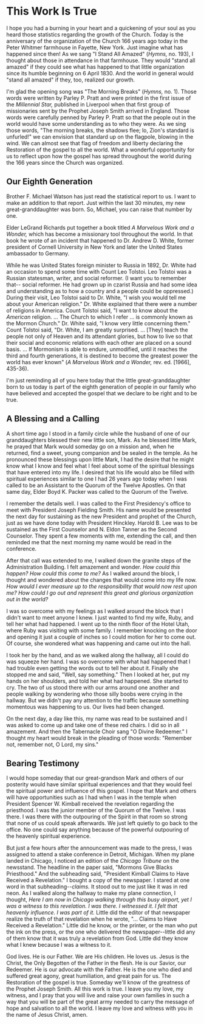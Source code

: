 # This Work Is True

I hope you had a burning in your heart and a quickening of your soul as you
heard those statistics regarding the growth of the Church. Today is the
anniversary of the organization of the Church 166 years ago today in the Peter
Whitmer farmhouse in Fayette, New York. Just imagine what has happened since
then! As we sang "I Stand All Amazed" (_Hymns,_ no. 193), I thought about
those in attendance in that farmhouse. They would "stand all amazed" if they
could see what has happened to that little organization since its humble
beginning on 6 April 1830. And the world in general would "stand all amazed"
if they, too, realized our growth.

I'm glad the opening song was "The Morning Breaks" (_Hymns,_ no. 1). Those
words were written by Parley P. Pratt and were printed in the first issue of
the _Millennial Star,_ published in Liverpool when that first group of
missionaries sent by the Prophet Joseph Smith arrived in England. Those words
were carefully penned by Parley P. Pratt so that the people out in the world
would have some understanding as to who they were. As we sing those words,
"The morning breaks, the shadows flee; lo, Zion's standard is unfurled!" we
can envision that standard up on the flagpole, blowing in the wind. We can
almost see that flag of freedom and liberty declaring the Restoration of the
gospel to all the world. What a wonderful opportunity for us to reflect upon
how the gospel has spread throughout the world during the 166 years since the
Church was organized.

## Our Eighth Generation

Brother F. Michael Watson has just read the statistical report to us. I want
to make an addition to that report. Just within the last 30 minutes, my new
great-granddaughter was born. So, Michael, you can raise that number by one.

Elder LeGrand Richards put together a book titled _A Marvelous Work and a
Wonder,_ which has become a missionary tool throughout the world. In that book
he wrote of an incident that happened to Dr. Andrew D. White, former president
of Cornell University in New York and later the United States ambassador to
Germany.

While he was United States foreign minister to Russia in 1892, Dr. White had
an occasion to spend some time with Count Leo Tolstoi. Leo Tolstoi was a
Russian statesman, writer, and social reformer. (I want you to remember that--
social reformer. He had grown up in czarist Russia and had some idea and
understanding as to how a country and a people could be oppressed.) During
their visit, Leo Tolstoi said to Dr. White, "I wish you would tell me about
your American religion." Dr. White explained that there were a number of
religions in America. Count Tolstoi said, "I want to know about the _American_
religion. ... The Church to which I refer ... is commonly known as the Mormon
Church." Dr. White said, "I know very little concerning them." Count Tolstoi
said, "Dr. White, I am greatly surprised. ... [They] teach the people not only
of Heaven and its attendant glories, but how to live so that their social and
economic relations with each other are placed on a sound basis. ... If Mormonism
is able to endure, unmodified, until it reaches the third and fourth
generations, it is destined to become the greatest power the world has ever
known" (_A Marvelous Work and a Wonder,_ rev. ed. [1966], 435-36).

I'm just reminding all of you here today that the little great-granddaughter
born to us today is part of the eighth generation of people in our family who
have believed and accepted the gospel that we declare to be right and to be
true.

## A Blessing and a Calling

A short time ago I stood in a family circle while the husband of one of our
granddaughters blessed their new little son, Mark. As he blessed little Mark,
he prayed that Mark would someday go on a mission and, when he returned, find
a sweet, young companion and be sealed in the temple. As he pronounced these
blessings upon little Mark, I had the desire that he might know what I know
and feel what I feel about some of the spiritual blessings that have entered
into my life. I desired that his life would also be filled with spiritual
experiences similar to one I had 26 years ago today when I was called to be an
Assistant to the Quorum of the Twelve Apostles. On that same day, Elder Boyd
K. Packer was called to the Quorum of the Twelve.

I remember the details well. I was called to the First Presidency's office to
meet with President Joseph Fielding Smith. His name would be presented the
next day for sustaining as the new President and prophet of the Church, just
as we have done today with President Hinckley. Harold B. Lee was to be
sustained as the First Counselor and N. Eldon Tanner as the Second Counselor.
They spent a few moments with me, extending the call, and then reminded me
that the next morning my name would be read in the conference.

After that call was extended to me, I walked down the granite steps of the
Administration Building. I felt amazement and wonder. _How could this happen?
How could this come to me?_ As I walked around the block, I thought and
wondered about the changes that would come into my life now. _How would I ever
measure up to the responsibility that would now rest upon me? How could I go
out and represent this great and glorious organization out in the world?_

I was so overcome with my feelings as I walked around the block that I didn't
want to meet anyone I knew. I just wanted to find my wife, Ruby, and tell her
what had happened. I went up to the ninth floor of the Hotel Utah, where Ruby
was visiting with some family. I remember knocking on the door and opening it
just a couple of inches so I could motion for her to come out. Of course, she
wondered what was happening and came out into the hall.

I took her by the hand, and as we walked along the hallway, all I could do was
squeeze her hand. I was so overcome with what had happened that I had trouble
even getting the words out to tell her about it. Finally she stopped me and
said, "Well, say something." Then I looked at her, put my hands on her
shoulders, and told her what had happened. She started to cry. The two of us
stood there with our arms around one another and people walking by wondering
who those silly boobs were crying in the hallway. But we didn't pay any
attention to the traffic because something momentous was happening to us. Our
lives had been changed.

On the next day, a day like this, my name was read to be sustained and I was
asked to come up and take one of these red chairs. I did so in all amazement.
And then the Tabernacle Choir sang "O Divine Redeemer." I thought my heart
would break in the pleading of those words: "Remember not, remember not, O
Lord, my sins."

## Bearing Testimony

I would hope someday that our great-grandson Mark and others of our posterity
would have similar spiritual experiences and that they would feel the
spiritual power and influence of this gospel. I hope that Mark and others will
have opportunities such as I had when I was in the temple when President
Spencer W. Kimball received the revelation regarding the priesthood. I was the
junior member of the Quorum of the Twelve. I was there. I was there with the
outpouring of the Spirit in that room so strong that none of us could speak
afterwards. We just left quietly to go back to the office. No one could say
anything because of the powerful outpouring of the heavenly spiritual
experience.

But just a few hours after the announcement was made to the press, I was
assigned to attend a stake conference in Detroit, Michigan. When my plane
landed in Chicago, I noticed an edition of the _Chicago Tribune_ on the
newsstand. The headline in the paper said, "Mormons Give Blacks Priesthood."
And the subheading said, "President Kimball Claims to Have Received a
Revelation." I bought a copy of the newspaper. I stared at one word in that
subheading--_claims._ It stood out to me just like it was in red neon. As I
walked along the hallway to make my plane connection, I thought, _Here I am
now in Chicago walking through this busy airport, yet I was a witness to this
revelation. I was there. I witnessed it. I felt that heavenly influence. I was
part of it._ Little did the editor of that newspaper realize the truth of that
revelation when he wrote, "... Claims to Have Received a Revelation." Little did
he know, or the printer, or the man who put the ink on the press, or the one
who delivered the newspaper--little did any of them know that it was truly a
revelation from God. Little did they know what I knew because I was a witness
to it.

God lives. He is our Father. We are His children. He loves us. Jesus is the
Christ, the Only Begotten of the Father in the flesh. He is our Savior, our
Redeemer. He is our advocate with the Father. He is the one who died and
suffered great agony, great humiliation, and great pain for us. The
Restoration of the gospel is true. Someday we'll know of the greatness of the
Prophet Joseph Smith. All this work is true. I leave you my love, my witness,
and I pray that you will live and raise your own families in such a way that
you will be part of the great army needed to carry the message of hope and
salvation to all the world. I leave my love and witness with you in the name
of Jesus Christ, amen.

